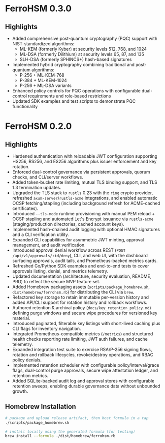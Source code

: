 # FerroHSM 0.3.0

## Highlights
- Added comprehensive post-quantum cryptography (PQC) support with NIST-standardized algorithms:
  - ML-KEM (formerly Kyber) at security levels 512, 768, and 1024
  - ML-DSA (formerly Dilithium) at security levels 65, 87, and 135
  - SLH-DSA (formerly SPHINCS+) hash-based signatures
- Implemented hybrid cryptography combining traditional and post-quantum algorithms:
  - P-256 + ML-KEM-768
  - P-384 + ML-KEM-1024
  - P-256 + ML-DSA variants
- Enhanced policy controls for PQC operations with configurable dual-control requirements and role-based restrictions
- Updated SDK examples and test scripts to demonstrate PQC functionality

# FerroHSM 0.2.0

## Highlights
- Hardened authentication with reloadable JWT configuration supporting HS256, RS256, and ES256 algorithms plus issuer enforcement and key rotation.
- Enforced dual-control governance via persistent approvals, quorum checks, and CLI/server workflows.
- Added token-bucket rate limiting, mutual TLS binding support, and TLS 1.3 termination updates.
- Upgraded the TLS stack to `rustls` 0.23 with the `ring` crypto provider, refreshed `axum-server`/`rustls-acme` integrations, and enabled automatic OCSP fetching/stapling (including background refresh for ACME-cached certificates).
- Introduced `--tls-mode` runtime provisioning with manual PEM reload + OCSP stapling and automated Let's Encrypt issuance via `rustls-acme` (staging/production directories, cached account keys).
- Implemented hash-chained audit logging with optional HMAC signatures and a CLI verification utility.
- Expanded CLI capabilities for asymmetric JWT minting, approval management, and audit verification.
- Introduced approval denial workflow across REST (`POST /api/v1/approvals/:id/deny`), CLI, and web UI, with the dashboard surfacing approvals, audit tails, and Prometheus-backed metrics cards.
- Refreshed Go/Python SDK examples and end-to-end tests to cover approvals listing, denial, and metrics telemetry.
- Updated documentation (architecture, security evaluation, README, PRD) to reflect the secure MVP feature set.
- Added Homebrew packaging assets (`scripts/package_homebrew.sh`, `dist/homebrew/ferrohsm.rb`) for distributing the CLI via `brew`.
- Refactored key storage to retain immutable per-version history and added API/CLI support for rotation history and rollback workflows.
- Authored retention & archival policy (`docs/key_retention_policy.md`) defining purge windows and secure wipe procedures for versioned key material.
- Introduced paginated, filterable key listings with short-lived caching plus CLI flags for inventory navigation.
- Integrated Prometheus-compatible metrics (`/metrics`) and structured health checks reporting rate limiting, JWT auth failures, and cache telemetry.
- Expanded integration test suite to exercise RSA/P-256 signing flows, rotation and rollback lifecycles, revoke/destroy operations, and RBAC policy denials.
- Implemented retention scheduler with configurable policy/interval/grace flags, dual-control purge approvals, secure wipe attestation ledger, and retention metrics.
- Added SQLite-backed audit log and approval stores with configurable retention sweeps, enabling durable governance data without unbounded growth.

## Homebrew Installation

```bash
# package and upload release artifact, then host formula in a tap
./scripts/package_homebrew.sh

# install locally using the generated formula (for testing)
brew install --formula ./dist/homebrew/ferrohsm.rb
```

